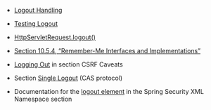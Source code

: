 * [Logout Handling](https://docs.spring.io/spring-security/site/docs/5.1.2.RELEASE/reference/htmlsingle/#ns-logout)

* [Testing Logout](https://docs.spring.io/spring-security/site/docs/5.1.2.RELEASE/reference/htmlsingle/#test-logout)
* [HttpServletRequest.logout\(\)](https://docs.spring.io/spring-security/site/docs/5.1.2.RELEASE/reference/htmlsingle/#servletapi-logout)
* [Section 10.5.4, “Remember-Me Interfaces and Implementations”](https://docs.spring.io/spring-security/site/docs/5.1.2.RELEASE/reference/htmlsingle/#remember-me-impls)
* [Logging Out](https://docs.spring.io/spring-security/site/docs/5.1.2.RELEASE/reference/htmlsingle/#csrf-logout) in section CSRF Caveats
* Section [Single Logout](https://docs.spring.io/spring-security/site/docs/5.1.2.RELEASE/reference/htmlsingle/#cas-singlelogout) \(CAS protocol\)
* Documentation for the [logout element](https://docs.spring.io/spring-security/site/docs/5.1.2.RELEASE/reference/htmlsingle/#nsa-logout) in the Spring Security XML Namespace section



